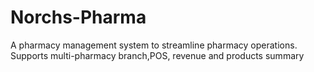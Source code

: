 # Norchs-Pharma
A pharmacy management system to streamline pharmacy operations. Supports multi-pharmacy branch,POS, revenue and products summary
